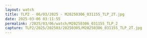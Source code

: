 ```yaml
---
layout: watch
title: TLP2 - 06/03/2025 - M20250306_031155_TLP_2T.jpg
date: 2025-03-06 03:11:55
permalink: /2025/03/06/watch/M20250306_031155_TLP_2
capture: TLP2/2025/202503/20250305/M20250306_031155_TLP_2T.jpg
---
```

